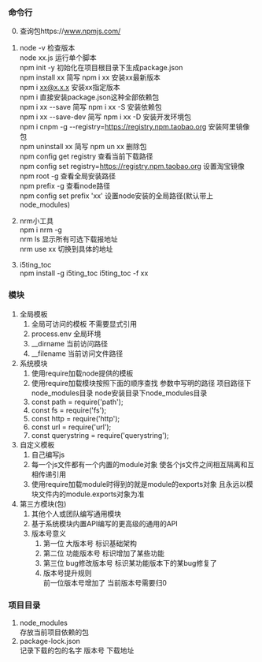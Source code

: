 ### 命令行
0. 查询包https://www.npmjs.com/
1. node -v  检查版本  
    node xx.js   运行单个脚本  
    npm init -y  初始化在项目根目录下生成package.json  
    npm install xx  简写 npm i xx  安装xx最新版本  
    npm i xx@x.x.x  安装xx指定版本  
    npm i  直接安装package.json这种全部依赖包  
    npm i xx --save 简写 npm i xx -S    安装依赖包  
    npm i xx --save-dev 简写 npm i xx -D    安装开发环境包  
    npm i cnpm -g --registry=https://registry.npm.taobao.org    安装阿里镜像包   
    npm uninstall xx 简写 npm un xx  删除包  
    npm config get registry     查看当前下载路径  
    npm config set registry=https://registry.npm.taobao.org   设置淘宝镜像  
    npm root -g  查看全局安装路径  
    npm prefix -g  查看node路径  
    npm config set prefix 'xx'  设置node安装的全局路径(默认带上node_modules)

2. nrm小工具  
    npm i nrm -g  
    nrm ls  显示所有可选下载报地址  
    nrm use xx 切换到具体的地址
3. i5ting_toc  
    npm install -g i5ting_toc
    i5ting_toc -f xx
### 模块
1. 全局模板
    1. 全局可访问的模板 不需要显式引用
    2. process.env 全局环境
    3. __dirname   当前访问路径
    4. __filename   当前访问文件路径
2. 系统模块
    1. 使用require加载node提供的模板
    2. 使用require加载模块按照下面的顺序查找
        参数中写明的路径
        项目路径下node_modules目录
        node安装目录下node_modules目录
    4. const path = require('path');
    5. const fs = require('fs');
    6. const http = require('http');
    7. const url = require('url');
    8. const querystring = require('querystring');
3. 自定义模板
    1. 自己编写js
    2. 每一个js文件都有一个内置的module对象 使各个js文件之间相互隔离和互相传递引用
    4. 使用require加载module时得到的就是module的exports对象 且永远以模块文件内的module.exports对象为准
4. 第三方模块(包)
    1. 其他个人或团队编写通用模块
    2. 基于系统模块内置API编写的更高级的通用的API
    3. 版本号意义
        1. 第一位 大版本号 标识基础架构
        2. 第二位 功能版本号 标识增加了某些功能
        3. 第三位 bug修改版本号 标识某功能版本下的某bug修复了
        4. 版本号提升规则  
            前一位版本号增加了 当前版本号需要归0
### 项目目录
1. node_modules  
    存放当前项目依赖的包
2. package-lock.json   
    记录下载的包的名字 版本号 下载地址